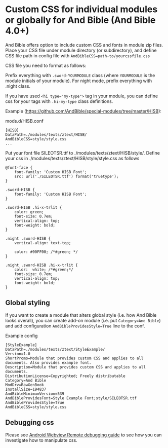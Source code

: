 # Custom CSS for individual modules or globally for And Bible (And Bible 4.0+) 

And Bible offers option to include custom CSS and fonts in module zip files.
Place your CSS file under module directory (or subdirectory), and define CSS file path in config file with
`AndBibleCSS=path-to/yourcssfile.css`

CSS file you need to format as follows:

Prefix everything with `.sword-YOURMODULE` class (where `YOURMODULE` is the module initials of your module).
For night mode, prefix everything with .night class.

If you have used `<hi type="my-type">` tag in your module, you can define css for your tags with `.hi-my-type` class definitions.

Example (https://github.com/AndBible/special-modules/tree/master/HISB):

mods.d/HISB.conf

```
[HISB]
DataPath=./modules/texts/ztext/HISB/
AndBibleCSS=style/style.css
...
```


Put your font file SILEOTSR.ttf to ./modules/texts/ztext/HISB/style/.
Define your css in ./modules/texts/ztext/HISB/style/style.css as follows

```
@font-face {
    font-family: 'Custom HISB Font';
    src: url('./SILEOTSR.ttf') format('truetype');
}

.sword-HISB {
    font-family: 'Custom HISB Font';
}

.sword-HISB .hi-x-trlit {
    color: green;
    font-size: 0.7em;
    vertical-align: top;
    font-weight: bold;
}

.night .sword-HISB {
    vertical-align: text-top;
 
    color: #00FF00; /*#green; */
}

.night .sword-HISB .hi-x-trlit {
    color:  white; /*#green;*/
    font-size: 0.7em;
    vertical-align: top;
    font-weight: bold;
}
```

## Global styling

If you want to create a module that alters global style (i.e. how And Bible looks overall), you can create add-on module (i.e. put `Category=And Bible`) and add configuration `AndBibleProvidesStyle=True` line to the conf. 

Example config 

```
[StyleExample]
DataPath=./modules/texts/ztext/StyleExample/
Version=1.0
ShortPromo=Module that provides custom CSS and applies to all documents. Also provides example font.
Description=Module that provides custom CSS and applies to all documents.
DistributionLicense=Copyrighted; Freely distributable
Category=And Bible
ModDrv=RawGenBook
InstallSize=194837
AndBibleMinimumVersion=539
AndBibleProvidesFont=Style Example Font;style/SILEOTSR.ttf
AndBibleProvidesStyle=True
AndBibleCSS=style/style.css
```

## Debugging css

Please see [Android Webview Remote debugging guide](https://developer.chrome.com/docs/devtools/remote-debugging/) to see how you can investigate how to manipulate css.
